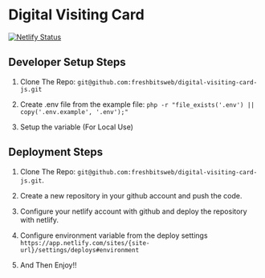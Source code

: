 # Digital Visiting Card

[![Netlify Status](https://api.netlify.com/api/v1/badges/af2c10bc-a7d4-4a4f-913a-c62f02f002e5/deploy-status)](https://app.netlify.com/sites/digital-visiting-demo/deploys)

## Developer Setup Steps
1. Clone The Repo: `git@github.com:freshbitsweb/digital-visiting-card-js.git`

2. Create .env file from the example file: `php -r "file_exists('.env') || copy('.env.example', '.env');"`

3. Setup the variable (For Local Use)

## Deployment Steps
1. Clone The Repo: `git@github.com:freshbitsweb/digital-visiting-card-js.git`.

2. Create a new repository in your github account and push the code.

3. Configure your netlify account with github and deploy the repository with netlify.

4. Configure environment variable from the deploy settings `https://app.netlify.com/sites/{site-url}/settings/deploys#environment`

5. And Then Enjoy!!
